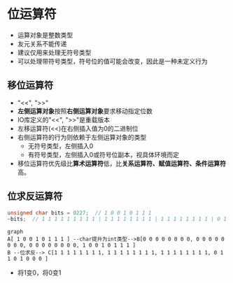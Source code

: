 # 位运算符

- 运算对象是整数类型
- 友元关系不能传递
- 建议仅用来处理无符号类型
- 可以处理带符号类型，符号位的值可能会改变，因此是一种未定义行为

## 移位运算符

- "<<", ">>"
- **左侧运算对象**按照**右侧运算对象**要求移动指定位数
- IO库定义的"<<", ">>"是重载版本
- 左移运算符(<<)在右侧插入值为0的二进制位
- 右侧运算符的行为则依赖于左侧运算对象的类型
  - 无符号类型，左侧插入0
  - 有符号类型，左侧插入0或符号位副本，视具体环境而定
- 移位运算符优先级比**算术运算符**低，比**关系运算符、赋值运算符、条件运算符**高。

## 位求反运算符

```c++
unsigned char bits = 0227;  // 1 0 0 1 0 1 1 1
~bits;  // 1 1 1 1 1 1 1 1 1 | 1 1 1 1 1 1 1 1 | 1 1 1 1 1 1 1 1 | 0 1 1 0 1 0 0 0 |
```

```mermaid
graph
A[ 1 0 0 1 0 1 1 1 ] --char提升为int类型-->B[0 0 0 0 0 0 0 0, 0 0 0 0 0 0 0 0, 0 0 0 0 0 0 0 0, 1 0 0 1 0 1 1 1 ]
B --位求反--> C[1 1 1 1 1 1 1 1, 1 1 1 1 1 1 1 1, 1 1 1 1 1 1 1 1, 0 1 1 0 1 0 0 0 ]
```

- 将1变0，将0变1